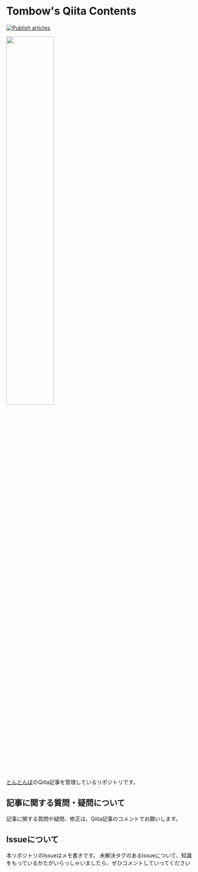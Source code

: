# Tombow's Qiita Contents

[![Publish articles](https://github.com/TonTonbow/MyQiitaContents/actions/workflows/publish.yml/badge.svg)](https://github.com/TonTonbow/MyQiitaContents/actions/workflows/publish.yml)

<a href="https://qiita.com/KaitoMuraoka"><img src="https://blog.qiita.com/wp-content/uploads/2019/12/8c88f8f4-9783-d36c-a547-e5c799f1253f.png" width="50%"></a>

[とんとんぼ](https://twitter.com/Ktombow1110)のQiita記事を管理しているリポジトリです。
## 記事に関する質問・疑問について
記事に関する質問や疑問、修正は、Qiita記事のコメントでお願いします。

## Issueについて
本リポジトリのIssueはメモ書きです。
未解決タグのあるIssueについて、知識をもっているかたがいらっしゃいましたら、ぜひコメントしていってください
